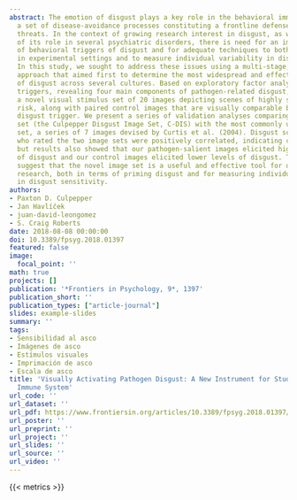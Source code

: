 ```yaml
---
abstract: The emotion of disgust plays a key role in the behavioral immune system,
  a set of disease-avoidance processes constituting a frontline defense against pathogenic
  threats. In the context of growing research interest in disgust, as well as recognition
  of its role in several psychiatric disorders, there is need for an improved understanding
  of behavioral triggers of disgust and for adequate techniques to both induce disgust
  in experimental settings and to measure individual variability in disgust sensitivity.
  In this study, we sought to address these issues using a multi-stage, bottom-up
  approach that aimed first to determine the most widespread and effective elicitors
  of disgust across several cultures. Based on exploratory factor analysis of these
  triggers, revealing four main components of pathogen-related disgust, we then generated
  a novel visual stimulus set of 20 images depicting scenes of highly salient pathogen
  risk, along with paired control images that are visually comparable but lack the
  disgust trigger. We present a series of validation analyses comparing our new stimulus
  set (the Culpepper Disgust Image Set, C-DIS) with the most commonly used pre-existing
  set, a series of 7 images devised by Curtis et al. (2004). Disgust scores from participants
  who rated the two image sets were positively correlated, indicating cross-test concordance,
  but results also showed that our pathogen-salient images elicited higher levels
  of disgust and our control images elicited lower levels of disgust. These findings
  suggest that the novel image set is a useful and effective tool for use in future
  research, both in terms of priming disgust and for measuring individual differences
  in disgust sensitivity.
authors:
- Paxton D. Culpepper
- Jan Havlíček
- juan-david-leongomez
- S. Craig Roberts
date: 2018-08-08 00:00:00
doi: 10.3389/fpsyg.2018.01397
featured: false
image:
  focal_point: ''
math: true
projects: []
publication: '*Frontiers in Psychology, 9*, 1397'
publication_short: ''
publication_types: ["article-journal"]
slides: example-slides
summary: ''
tags:
- Sensibilidad al asco
- Imágenes de asco
- Estímulos visuales
- Imprimación de asco
- Escala de asco
title: 'Visually Activating Pathogen Disgust: A New Instrument for Studying the Behavioral
  Immune System'
url_code: ''
url_dataset: ''
url_pdf: https://www.frontiersin.org/articles/10.3389/fpsyg.2018.01397/pdf
url_poster: ''
url_preprint: ''
url_project: ''
url_slides: ''
url_source: ''
url_video: ''
---
```

{{< metrics >}}
